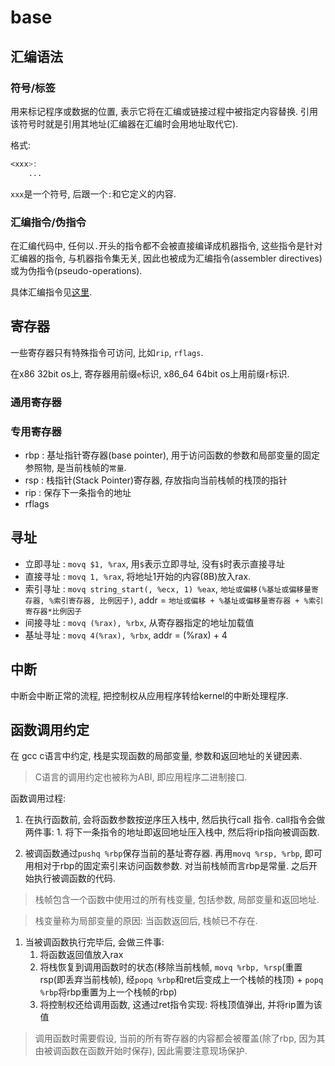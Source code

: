 # base

## 汇编语法
### 符号/标签
用来标记程序或数据的位置, 表示它将在汇编或链接过程中被指定内容替换. 引用该符号时就是引用其地址(汇编器在汇编时会用地址取代它).

格式:
```asm
<xxx>:
	...
```

`xxx`是一个符号, 后跟一个`:`和它定义的内容.

### 汇编指令/伪指令
在汇编代码中, 任何以`.`开头的指令都不会被直接编译成机器指令, 这些指令是针对汇编器的指令, 与机器指令集无关, 因此也被成为汇编指令(assembler directives)或为伪指令(pseudo-operations).

具体汇编指令见[这里](assembler_directives.md).

## 寄存器
一些寄存器只有特殊指令可访问, 比如`rip`, `rflags`.

在x86 32bit os上, 寄存器用前缀`e`标识, x86_64 64bit os上用前缀`r`标识.

### 通用寄存器
### 专用寄存器
- rbp : 基址指针寄存器(base pointer), 用于访问函数的参数和局部变量的固定参照物, 是当前栈帧的`常量`.
- rsp : 栈指针(Stack Pointer)寄存器, 存放指向当前栈帧的栈顶的指针
- rip : 保存下一条指令的地址
- rflags

## 寻址
- 立即寻址 : `movq $1, %rax`, 用`$`表示立即寻址, 没有`$`时表示直接寻址
- 直接寻址 : `movq 1, %rax`, 将地址1开始的内容(8B)放入rax.
- 索引寻址 : `movq string_start(, %ecx, 1) %eax`, `地址或偏移(%基址或偏移量寄存器, %索引寄存器, 比例因子)`, addr = `地址或偏移 + %基址或偏移量寄存器 + %索引寄存器*比例因子`
- 间接寻址 : `movq (%rax), %rbx`, 从寄存器指定的地址加载值
- 基址寻址 : `movq 4(%rax), %rbx`, addr =  (%rax) + 4

## 中断
中断会中断正常的流程, 把控制权从应用程序转给kernel的中断处理程序.

## 函数调用约定
在 gcc c语言中约定, 栈是实现函数的局部变量, 参数和返回地址的关键因素.

> C语言的调用约定也被称为ABI, 即应用程序二进制接口.

函数调用过程:
1. 在执行函数前, 会将函数参数按逆序压入栈中, 然后执行call 指令. call指令会做两件事: 1. 将下一条指令的地址即返回地址压入栈中, 然后将rip指向被调函数.

1. 被调函数通过`pushq %rbp`保存当前的基址寄存器. 再用`movq %rsp, %rbp`, 即可用相对于rbp的固定索引来访问函数参数. 对当前栈帧而言rbp是常量. 之后开始执行被调函数的代码.

> 栈帧包含一个函数中使用过的所有栈变量, 包括参数, 局部变量和返回地址.

> 栈变量称为局部变量的原因: 当函数返回后, 栈帧已不存在.

1. 当被调函数执行完毕后, 会做三件事:
	1. 将函数返回值放入rax
	1. 将栈恢复到调用函数时的状态(移除当前栈帧, `movq %rbp, %rsp`(重置rsp(即丢弃当前栈帧), 经`popq %rbp`和ret后变成上一个栈帧的栈顶) + `popq %rbp`将rbp重置为上一个栈帧的rbp)
	1. 将控制权还给调用函数, 这通过ret指令实现: 将栈顶值弹出, 并将rip置为该值

> 调用函数时需要假设, 当前的所有寄存器的内容都会被覆盖(除了rbp, 因为其由被调函数在函数开始时保存), 因此需要注意现场保护.